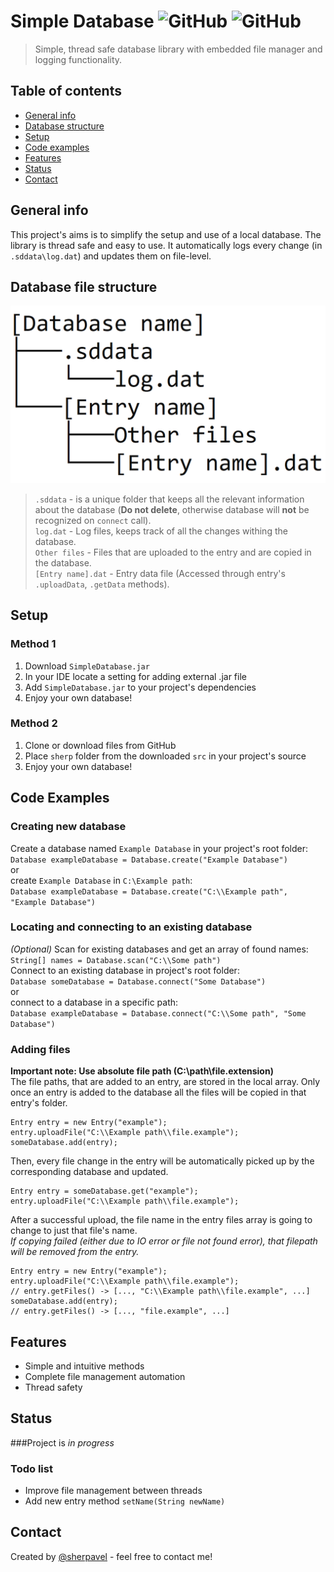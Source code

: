 # Simple Database ![GitHub](https://img.shields.io/badge/jdk-%3E%3D%201.8-brightgreen?style=flat-square) ![GitHub](https://img.shields.io/badge/license-MIT-green?style=flat-square)
> Simple, thread safe database library with embedded file manager and logging functionality.  

## Table of contents

* [General info](#general-info)
* [Database structure](#database-file-structure)
* [Setup](#setup)
* [Code examples](#code-examples)
* [Features](#features)
* [Status](#status)
* [Contact](#contact)


## General info

This project's aims is to simplify the setup and use of a local database. The library is thread safe and easy to use. It automatically logs every change (in `.sddata\log.dat`) and updates them on file-level.


## Database file structure

![file structure](./images/fs.png)
>`.sddata` - is a unique folder that keeps all the relevant information about the database (__Do not delete__, otherwise database will __not__ be recognized on `connect` call).  
>`log.dat` - Log files, keeps track of all the changes withing the database.  
>`Other files` - Files that are uploaded to the entry and are copied in the database.  
>`[Entry name].dat` - Entry data file (Accessed through entry's `.uploadData`, `.getData` methods).


## Setup

### Method 1
1. Download `SimpleDatabase.jar`
2. In your IDE locate a setting for adding external .jar file
4. Add `SimpleDatabase.jar` to your project's dependencies
5. Enjoy your own database!

### Method 2
1. Clone or download files from GitHub
2. Place `sherp` folder from the downloaded `src` in your project's source
3. Enjoy your own database!


## Code Examples

### Creating new database 
Create a database named `Example Database` in your project's root folder:  
`Database exampleDatabase = Database.create("Example Database")`  
or  
create `Example Database` in `C:\Example path`:  
`Database exampleDatabase = Database.create("C:\\Example path", "Example Database")`

### Locating and connecting to an existing database  
_(Optional)_ Scan for existing databases and get an array of found names:  
`String[] names = Database.scan("C:\\Some path")`  
Connect to an existing database in project's root folder:  
`Database someDatabase = Database.connect("Some Database")`  
or  
connect to a database in a specific path:  
`Database exampleDatabase = Database.connect("C:\\Some path", "Some Database")`

### Adding files
__Important note: Use absolute file path (C:\path\file.extension)__  
The file paths, that are added to an entry, are stored in the local array. Only once an entry is added to the database all the files will be copied in that entry's folder.
```
Entry entry = new Entry("example");
entry.uploadFile("C:\\Example path\\file.example");
someDatabase.add(entry);
```

Then, every file change in the entry will be automatically picked up by the corresponding database and updated.  
```
Entry entry = someDatabase.get("example");
entry.uploadFile("C:\\Example path\\file.example");
```

After a successful upload, the file name in the entry files array is going to change to just that file's name.  
_If copying failed (either due to IO error or file not found error), that filepath will be removed from the entry._
```
Entry entry = new Entry("example");
entry.uploadFile("C:\\Example path\\file.example");
// entry.getFiles() -> [..., "C:\\Example path\\file.example", ...]
someDatabase.add(entry);
// entry.getFiles() -> [..., "file.example", ...]
```


## Features

* Simple and intuitive methods
* Complete file management automation
* Thread safety


## Status

###Project is _in progress_
### Todo list
* Improve file management between threads
* Add new entry method `setName(String newName)`


## Contact

Created by [@sherpavel](https://www.linkedin.com/in/sherpavel/) - feel free to contact me!
